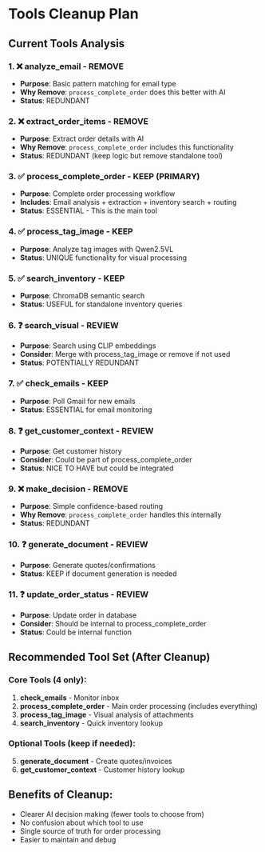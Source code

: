 # Tools Cleanup Plan

## Current Tools Analysis

### 1. ❌ **analyze_email** - REMOVE
- **Purpose**: Basic pattern matching for email type
- **Why Remove**: `process_complete_order` does this better with AI
- **Status**: REDUNDANT

### 2. ❌ **extract_order_items** - REMOVE  
- **Purpose**: Extract order details with AI
- **Why Remove**: `process_complete_order` includes this functionality
- **Status**: REDUNDANT (keep logic but remove standalone tool)

### 3. ✅ **process_complete_order** - KEEP (PRIMARY)
- **Purpose**: Complete order processing workflow
- **Includes**: Email analysis + extraction + inventory search + routing
- **Status**: ESSENTIAL - This is the main tool

### 4. ✅ **process_tag_image** - KEEP
- **Purpose**: Analyze tag images with Qwen2.5VL
- **Status**: UNIQUE functionality for visual processing

### 5. ✅ **search_inventory** - KEEP
- **Purpose**: ChromaDB semantic search
- **Status**: USEFUL for standalone inventory queries

### 6. ❓ **search_visual** - REVIEW
- **Purpose**: Search using CLIP embeddings
- **Consider**: Merge with process_tag_image or remove if not used
- **Status**: POTENTIALLY REDUNDANT

### 7. ✅ **check_emails** - KEEP
- **Purpose**: Poll Gmail for new emails
- **Status**: ESSENTIAL for email monitoring

### 8. ❓ **get_customer_context** - REVIEW
- **Purpose**: Get customer history
- **Consider**: Could be part of process_complete_order
- **Status**: NICE TO HAVE but could be integrated

### 9. ❌ **make_decision** - REMOVE
- **Purpose**: Simple confidence-based routing
- **Why Remove**: `process_complete_order` handles this internally
- **Status**: REDUNDANT

### 10. ❓ **generate_document** - REVIEW
- **Purpose**: Generate quotes/confirmations
- **Status**: KEEP if document generation is needed

### 11. ❓ **update_order_status** - REVIEW
- **Purpose**: Update order in database
- **Consider**: Should be internal to process_complete_order
- **Status**: Could be internal function

## Recommended Tool Set (After Cleanup)

### Core Tools (4 only):
1. **check_emails** - Monitor inbox
2. **process_complete_order** - Main order processing (includes everything)
3. **process_tag_image** - Visual analysis of attachments
4. **search_inventory** - Quick inventory lookup

### Optional Tools (keep if needed):
5. **generate_document** - Create quotes/invoices
6. **get_customer_context** - Customer history lookup

## Benefits of Cleanup:
- Clearer AI decision making (fewer tools to choose from)
- No confusion about which tool to use
- Single source of truth for order processing
- Easier to maintain and debug